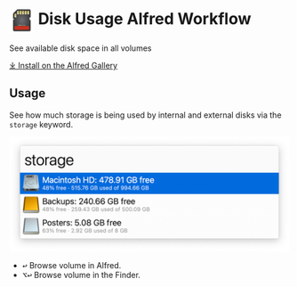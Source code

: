 # <img src='Workflow/icon.png' width='45' align='center' alt='icon'> Disk Usage Alfred Workflow

See available disk space in all volumes

[⤓ Install on the Alfred Gallery](https://alfred.app/workflows/alfredapp/disk-usage)

## Usage

See how much storage is being used by internal and external disks via the `storage` keyword.

![Checking Storage](Workflow/images/about/storage.png)

* <kbd>↩&#xFE0E;</kbd> Browse volume in Alfred.
* <kbd>⌥</kbd><kbd>↩&#xFE0E;</kbd> Browse volume in the Finder.
